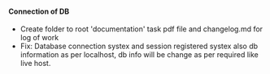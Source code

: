 #### Connection of DB
- Create folder to root 'documentation' task pdf file and changelog.md for log of work
- Fix: Database connection systex and session registered systex also db information as per localhost, db info will be change as per required like live host.